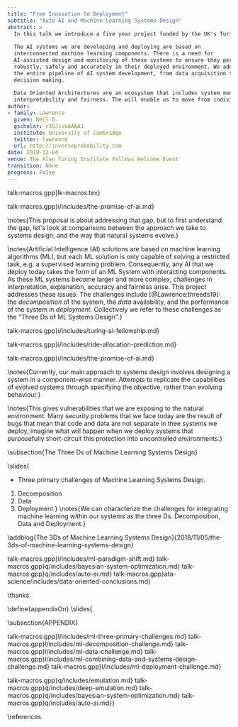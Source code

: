 ```yaml
---
title: "From Innovation to Deployment"
subtitle: "Auto AI and Machine Learning Systems Design"
abstract: >
  In this talk we introduce a five year project funded by the UK's Turing Institute to shift the focus from developing AI systems to deploying AI systems that are safe and reliable. 
  
  The AI systems we are developing and deploying are based on
  interconnected machine learning components. There is a need for 
  AI-assisted design and monitoring of these systems to ensure they perform
  robustly, safely and accurately in their deployed environment. We address 
  the entire pipeline of AI system development, from data acquisition to 
  decision making. 
  
  Data Oriented Architectures are an ecosystem that includes system monitoring for performance, 
  interpretability and fairness. The will enable us to move from individual component optimisation to full system monitoring and optimisation.
author:
- family: Lawrence
  given: Neil D.
  gscholar: r3SJcvoAAAAJ
  institute: University of Cambridge
  twitter: lawrennd
  url: http://inverseprobability.com
date: 2019-12-04
venue: The Alan Turing Institute Fellows Welcome Event
transition: None
progress: False
---
```


talk-macros.gpp}lk-macros.tex}


talk-macros.gpp}i/includes/the-promise-of-ai.md}

\notes{This proposal is about addressing that gap, but to first understand the gap, let's look at comparisons between the approach we take to systems design, and the way that natural systems evolve.}

\notes{Artificial Intelligence (AI) solutions
are based on machine learning algorithms (ML), but each ML
solution is only capable of solving a restricted task, e.g. a
supervised learning problem. Consequently, any AI that we deploy today
takes the form of an ML System with interacting
components. As these ML systems become larger and more complex,
challenges in interpretation, explanation, accuracy and fairness
arise. This project addresses these issues. The challenges
include [@Lawrence:threeds19]: the *decomposition* of the system, the
*data* availability, and the performance of the system in
*deployment*. Collectively we refer to these challenges as the "Three
Ds of ML Systems Design".}

talk-macros.gpp}i/includes/turing-ai-fellowship.md}



talk-macros.gpp}i/includes/ride-allocation-prediction.md}

talk-macros.gpp}i/includes/the-promise-of-ai.md}

\notes{Currently, our main approach to systems design involves designing a system in a component-wise manner. Attempts to replicate the capabilities of evolved systems through specifying the objective, rather than evolving behaviour.}

\notes{This gives vulnerabilities that we are exposing to the natural environment. Many security problems that we face today are the result of bugs that mean that code and data are not separate in thee systems we deploy, imagine what will happen when we deploy systems that purposefully short-circuit this protection into uncontrolled environments.}

\subsection{The Three Ds of Machine Learning Systems Design}

\slides{
* Three primary challenges of Machine Learning Systems Design.
1. Decomposition
2. Data 
3. Deployment
}
\notes{We can characterize the challenges for integrating machine learning within our systems as the three Ds. Decomposition, Data and Deployment.}

\addblog{The 3Ds of Machine Learning Systems Design}{2018/11/05/the-3ds-of-machine-learning-systems-design}

talk-macros.gpp}l/includes/ml-paradigm-shift.md}
talk-macros.gpp}q/includes/bayesian-system-optimization.md}
talk-macros.gpp}q/includes/auto-ai.md}
talk-macros.gpp}ata-science/includes/data-oriented-conclusions.md}

\thanks

\define{appendixOn}
\slides{

\subsection{APPENDIX} 

talk-macros.gpp}l/includes/ml-three-primary-challenges.md}
talk-macros.gpp}l/includes/ml-decomposition-challenge.md}
talk-macros.gpp}l/includes/ml-data-challenge.md}
talk-macros.gpp}l/includes/ml-combining-data-and-systems-design-challenge.md}
talk-macros.gpp}l/includes/ml-deployment-challenge.md}

talk-macros.gpp}q/includes/emulation.md}
talk-macros.gpp}q/includes/deep-emulation.md}
talk-macros.gpp}q/includes/bayesian-system-optimization.md}
talk-macros.gpp}q/includes/auto-ai.md}}

\references


